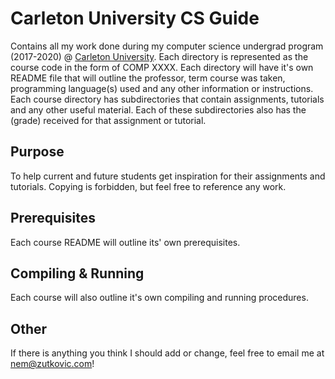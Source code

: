 # Carleton University CS Guide

Contains all my work done during my computer science undergrad program (2017-2020) @ [Carleton University](https://carleton.ca/). Each directory is represented as the course code in the form of COMP XXXX. Each directory will have it's own README file that will outline the professor, term course was taken, programming language(s) used and any other information or instructions. Each course directory has subdirectories that contain assignments, tutorials and any other useful material. Each of these subdirectories also has the (grade) received for that assignment or tutorial.

## Purpose

To help current and future students get inspiration for their assignments and tutorials. Copying is forbidden, but feel free to reference any work.

## Prerequisites

Each course README will outline its' own prerequisites.

## Compiling & Running

Each course will also outline it's own compiling and running procedures.

## Other

If there is anything you think I should add or change, feel free to email me at nem@zutkovic.com!
